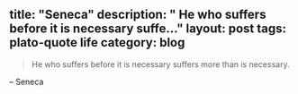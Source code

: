 title: "Seneca"
description: " He who suffers before it is necessary suffe..."
layout: post
tags: plato-quote life
category: blog
---

> He who suffers before it is necessary suffers more than is necessary.

– Seneca
